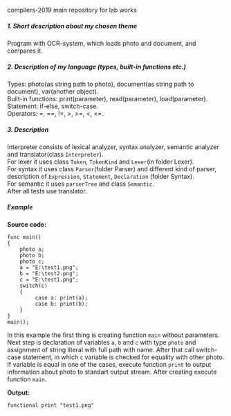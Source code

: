 compilers-2019
main repository for lab works


##### 1. Short description about my chosen theme  
Program with OCR-system, which loads photo and document, and compares it.   

##### 2. Description of my language (types, built-in functions etc.)   
Types: photo(as string path to photo), document(as string path to document), var(another object).  
Built-in functions: print(parameter), read(parameter), load(parameter).  
Statement: if-else, switch-case.  
Operators: =, ==, !=, >, >=, <, <=.  

##### 3. Description   
Interpreter consists of lexical analyzer, syntax analyzer, semantic analyzer and translator(class `Interpreter`).  
For lexer it uses class `Token`, `TokenKind` and `Lexer`(in folder Lexer).  
For syntax it uses class `Parser`(folder Parser) and different kind of parser,
description of `Expression`, `Statement`, `Declaration` (folder Syntax).  
For semantic it uses `parserTree` and class `Semantic`.  
After all tests use translator.  

##### Example
**Source code:**
```
func main()
{
    photo a;
    photo b;
    photo c;
    a = "E:\test1.png";
    b = "E:\test2.png";
    c = "E:\test1.png";
    switch(c)
    {
         case a: print(a);
         case b: print(b);
    }
}
main();
```
In this example the first thing is creating function `main` without parameters. Next step is declaration of variables `a`, `b` and `c` with type `photo` and assignment of string literal with full path with name. After that call switch-case statement, in which `c` variable is checked for equality with other photo. If variable is equal in one of the cases, execute function `print` to output information about photo to standart output stream. After creating execute function `main`.

**Output:**
```
functional print "test1.png"
```
